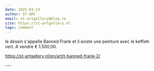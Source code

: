 ```yaml
---
date: 2025-03-13
author: ST ART
email: st-artgallery@blog.re
site: https://st-artgallery.nl
tags: comment
---
```


<p>le dessin s'appelle Banned Frank et il existe une peinture avec le keffieh vert. A vendre € 1.500,00.</p>

<p><a href="https://st-artgallery.nl/en/art/t-banned-frank-2/">https://st-artgallery.nl/en/art/t-banned-frank-2/</a></p>
---